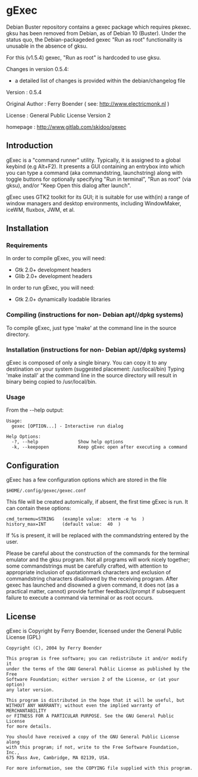 gExec
=====

Debian Buster repository contains a gexec package which requires pkexec.
gksu has been removed from Debian, as of Debian 10 (Buster).
Under the status quo, the Debian-packageded gexec "Run as root" functionality
is unusable in the absence of gksu.

For this (v1.5.4) gexec, "Run as root" is hardcoded to use gksu.

Changes in version 0.5.4:

* a detailed list of changes is provided within the debian/changelog file

Version           : 0.5.4

Original Author   : Ferry Boender ( see: http://www.electricmonk.nl )

License           : General Public License Version 2

homepage          : http://www.gitlab.com/skidoo/gexec


Introduction
------------

gExec is a "command runner" utility. Typically, it is assigned to a global
keybind (e.g Alt+F2). It presents a GUI containing an entrybox into which
you can type a command (aka commandstring, launchstring) along with toggle
buttons for optionally specifying "Run in terminal", "Run as root" (via gksu),
and/or "Keep Open this dialog after launch".


gExec uses GTK2 toolkit for its GUI; it is suitable for use with(in) a range of
window managers and desktop environments, including WindowMaker, iceWM, fluxbox,
JWM, et al.


Installation
------------

### Requirements

In order to compile gExec, you will need:

*   Gtk 2.0+ development headers
*   Glib 2.0+ development headers

In order to run gExec, you will need:

*   Gtk 2.0+ dynamically loadable libraries


### Compiling (instructions for non- Debian apt//dpkg systems)

To compile gExec, just type 'make' at the command line in the source directory.

### Installation (instructions for non- Debian apt//dpkg systems)

gExec is composed of only a single binary. You can copy it to any destination
on your system (suggested placement: /usr/local/bin)
Typing 'make install' at the command line in the source directory
will result in binary being copied to /usr/local/bin.


### Usage

From the --help output:

	Usage:
	  gexec [OPTION...] - Interactive run dialog

	Help Options:
	  -?, --help               Show help options
	  -k, --keepopen           Keep gExec open after executing a command

Configuration
-------------

gExec has a few configuration options which are stored in the file

    $HOME/.config/gexec/gexec.conf

This file will be created automically, if absent, the first time gExec is run.
It can contain these options:

	cmd_termemu=STRING   (example value:  xterm -e %s  )
	history_max=INT      (default value:  40  )

If %s is present, it will be replaced with the commandstring entered by the user.
	
Please be careful about the	construction of the commands for the terminal emulator
and the gksu program. Not all programs will work nicely together; some commandstrings
must be carefully crafted, with attention to appropriate inclusion of
quotationmark characters and exclusion of commandstring characters disallowed by
the receiving program. After gexec has launched and disowned a given command,
it does not (as a practical matter, cannot) provide further feedback//prompt if
subsequent failure to execute a command via terminal or as root occurs.


License
-------

gExec is Copyright by Ferry Boender, licensed under the General Public License (GPL)

	Copyright (C), 2004 by Ferry Boender

	This program is free software; you can redistribute it and/or modify it
	under the terms of the GNU General Public License as published by the Free
	Software Foundation; either version 2 of the License, or (at your option)
	any later version.

	This program is distributed in the hope that it will be useful, but
	WITHOUT ANY WARRANTY; without even the implied warranty of MERCHANTABILITY
	or FITNESS FOR A PARTICULAR PURPOSE. See the GNU General Public License
	for more details.

	You should have received a copy of the GNU General Public License along
	with this program; if not, write to the Free Software Foundation, Inc.,
	675 Mass Ave, Cambridge, MA 02139, USA.

	For more information, see the COPYING file supplied with this program.

